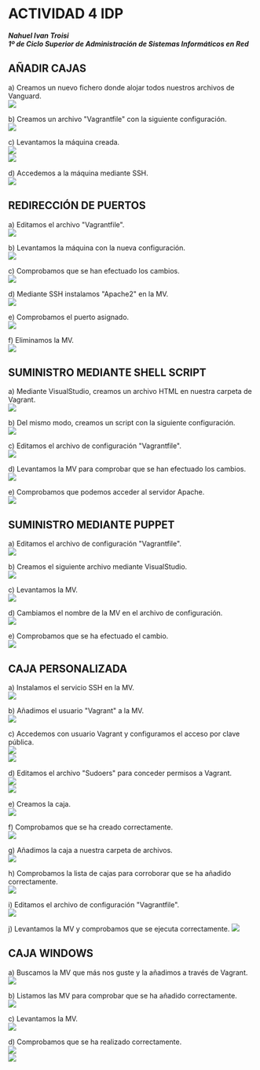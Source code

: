 # ACTIVIDAD 4 IDP

***Nahuel Ivan Troisi***
<br>
***1º de Ciclo Superior de Administración de Sistemas Informáticos en Red***

## AÑADIR CAJAS

a) Creamos un nuevo fichero donde alojar todos nuestros archivos de Vanguard. <br> ![](img/1/1.1.1.png)

b) Creamos un archivo "Vagrantfile" con la siguiente configuración. <br> ![](img/1/1.1.2.png)

c) Levantamos la máquina creada. <br> ![](img/1/1.2.1.png) <br> ![](img/1/1.2.2.png)

d) Accedemos a la máquina mediante SSH. <br> ![](img/1/1.3-1.4.png)

## REDIRECCIÓN DE PUERTOS

a) Editamos el archivo "Vagrantfile". <br> ![](img/3/3.1.png)

b) Levantamos la máquina con la nueva configuración. <br> ![](img/3/3.2.png)

c) Comprobamos que se han efectuado los cambios. <br> ![](img/3/3.3.png)

d) Mediante SSH instalamos "Apache2" en la MV. <br> ![](img/3/3.4.png)

e) Comprobamos el puerto asignado. <br> ![](img/3/3.5.png)

f) Eliminamos la MV. <br> ![](img/3/3.6.png)

## SUMINISTRO MEDIANTE SHELL SCRIPT

a) Mediante VisualStudio, creamos un archivo HTML en nuestra carpeta de Vagrant. <br> ![](img/4/4.1.png)

b) Del mismo modo, creamos un script con la siguiente configuración. <br> ![](img/4/4.2.png)

c) Editamos el archivo de configuración "Vagrantfile". <br> ![](img/4/4.3.png)

d) Levantamos la MV para comprobar que se han efectuado los cambios. <br> ![](img/4/4.4.png) 

e) Comprobamos que podemos acceder al servidor Apache. <br> ![](img/4/4.5.png)
 
## SUMINISTRO MEDIANTE PUPPET

a) Editamos el archivo de configuración "Vagrantfile". <br> ![](img/5/5.1.png)

b) Creamos el siguiente archivo mediante VisualStudio. <br> ![](img/5/5.2.png)

c) Levantamos la MV. <br> ![](img/5/5.3.png)

d) Cambiamos el nombre de la MV en el archivo de configuración. <br> ![](img/5/5.4.png)

e) Comprobamos que se ha efectuado el cambio. <br> ![](img/5/5.5.png)

## CAJA PERSONALIZADA

a) Instalamos el servicio SSH en la MV. <br> ![](img/6/6.1.png)

b) Añadimos el usuario "Vagrant" a la MV. <br> ![](img/6/6.2.png)

c) Accedemos con usuario Vagrant y configuramos el acceso por clave pública. <br> ![](img/6/6.3.png) <br> ![](img/6/6.4.png)

d) Editamos el archivo "Sudoers" para conceder permisos a Vagrant. <br> ![](img/6/6.5.png) <br> ![](img/6/6.6.png) 

e) Creamos la caja. <br> ![](img/6/6.7.png)

f) Comprobamos que se ha creado correctamente. <br> ![](img/6/6.8.png)

g) Añadimos la caja a nuestra carpeta de archivos. <br> ![](img/6/6.9.png)

h) Comprobamos la lista de cajas para corroborar que se ha añadido correctamente. <br> ![](img/6/6.10.png)

i) Editamos el archivo de configuración "Vagrantfile". <br> ![](img/6/6.11.png)

j) Levantamos la MV y comprobamos que se ejecuta correctamente. ![](img/6/6.12.png)

## CAJA WINDOWS

a) Buscamos la MV que más nos guste y la añadimos a través de Vagrant. <br> ![](img/7/7.1.png)

b) Listamos las MV para comprobar que se ha añadido correctamente. <br> ![](img/7/7.2.png)

c) Levantamos la MV. <br> ![](img/7/7.3.png)

d) Comprobamos que se ha realizado correctamente. <br> ![](img/7/7.4.png) <br> ![](img/7/7.5.png)






